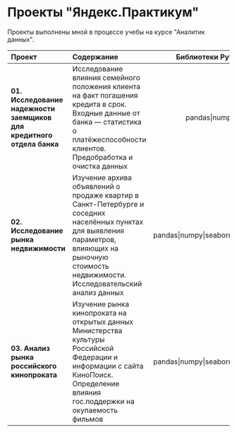# Проекты "Яндекс.Практикум"

Проекты выполнены мной в процессе учебы на курсе "Аналитик данных".

| Проект                                         | Содержание | Библиотеки Python |
|:-------------------------------------------------|:------------|:-------------------------:|
|**01. Исследование надежности заемщиков для кредитного отдела банка**   | Исследование влияния семейного положения клиента на факт погашения кредита в срок. Входные данные от банка — статистика о платёжеспособности клиентов. Предобработка и очистка данных| pandas&#124;numpy |
| **02. Исследование рынка недвижимости**   | Изучение архива объявлений о продаже квартир в Санкт-Петербурге и соседних населённых пунктах для выявления параметров, влияющих на рыночную стоимость недвижимости. Исследовательский анализ данных| pandas&#124;numpy&#124;seaborn&#124;matplotlib|
| **03. Анализ рынка российского кинопроката**   | Изучение рынка кинопроката на открытых данных Министерства культуры Российской Федерации и информации с сайта КиноПоиск. Определение влияния гос.поддержки на окупаемость фильмов| pandas&#124;numpy&#124;seaborn&#124;matplotlib |

